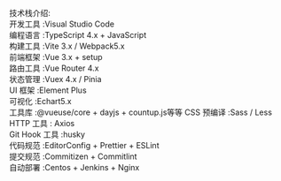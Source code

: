 技术栈介绍:  
 开发工具 :Visual Studio Code  
 编程语言 :TypeScript 4.x + JavaScript  
 构建工具 :Vite 3.x / Webpack5.x  
 前端框架 :Vue 3.x + setup  
 路由工具 :Vue Router 4.x  
 状态管理 :Vuex 4.x / Pinia  
 UI 框架 :Element Plus  
 可视化 :Echart5.x  
 工具库 :@vueuse/core + dayjs + countup.js等等 
 CSS 预编译 :Sass / Less  
 HTTP 工具 : Axios  
 Git Hook 工具 :husky  
 代码规范 :EditorConfig + Prettier + ESLint  
 提交规范 :Commitizen + Commitlint  
 自动部署 :Centos + Jenkins + Nginx